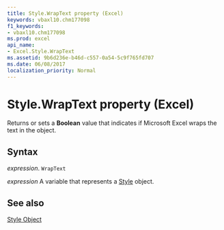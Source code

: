 ```yaml
---
title: Style.WrapText property (Excel)
keywords: vbaxl10.chm177098
f1_keywords:
- vbaxl10.chm177098
ms.prod: excel
api_name:
- Excel.Style.WrapText
ms.assetid: 9b6d236e-b46d-c557-0a54-5c9f765fd707
ms.date: 06/08/2017
localization_priority: Normal
---
```



# Style.WrapText property (Excel)

Returns or sets a  **Boolean** value that indicates if Microsoft Excel wraps the text in the object.


## Syntax

_expression_. `WrapText`

_expression_ A variable that represents a [Style](./Excel.Style.md) object.


## See also


[Style Object](Excel.Style.md)

